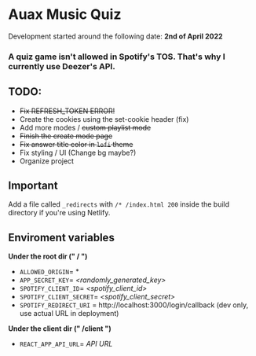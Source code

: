 # Auax Music Quiz

Development started around the following date: **2nd of April 2022**

### A quiz game isn't allowed in Spotify's TOS. That's why I currently use Deezer's API.

## TODO:

* ~~Fix REFRESH_TOKEN ERROR!~~
* Create the cookies using the set-cookie header (fix)
* Add more modes / ~~custom playlist mode~~
* ~~Finish the create mode page~~
* ~~Fix answer title color in `lofi` theme~~
* Fix styling / UI (Change bg maybe?)
* Organize project

## Important

Add a file called `_redirects` with `/* /index.html 200` inside the build directory if you're using Netlify.

## Enviroment variables

**Under the root dir (" / ")**

- `ALLOWED_ORIGIN`= *
- `APP_SECRET_KEY`= _<randomly_generated_key>_
- `SPOTIFY_CLIENT_ID`= _<spotify_client_id>_
- `SPOTIFY_CLIENT_SECRET`= _<spotify_client_secret>_
- `SPOTIFY_REDIRECT_URI` = http://localhost:3000/login/callback (dev only, use actual URL in deployment)

**Under the client dir (" /client ")**

* `REACT_APP_API_URL`= _API URL_
